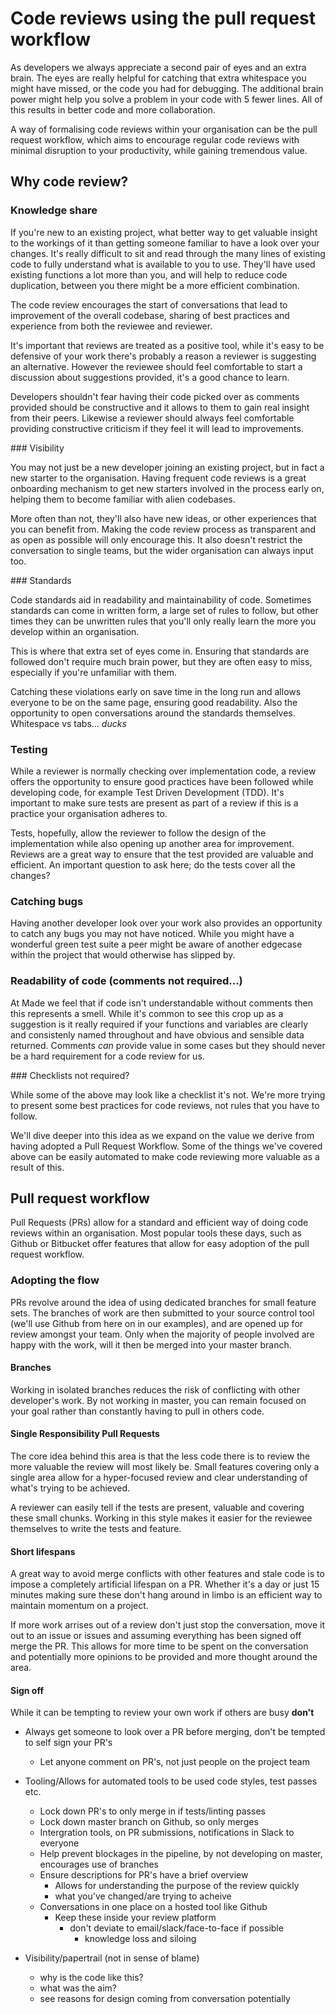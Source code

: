 # Code reviews using the pull request workflow

As developers we always appreciate a second pair of eyes and an extra brain. The eyes are really helpful for catching that extra whitespace you might have missed, or the code you had for debugging. The additional brain power might help you solve a problem in your code with 5 fewer lines. All of this results in better code and more collaboration.

A way of formalising code reviews within your organisation can be the pull request workflow, which aims to encourage regular code reviews with minimal disruption to your productivity, while gaining tremendous value.

## Why code review?

### Knowledge share

If you're new to an existing project, what better way to get valuable insight to the workings of it than getting someone familiar to have a look over your changes. It's really difficult to sit and read through the many lines of existing code to fully understand what is available to you to use. They'll have used existing functions a lot more than you, and will help to reduce code duplication, between you there might be a more efficient combination.

The code review encourages the start of conversations that lead to improvement of the overall codebase, sharing of best practices and experience from both the reviewee and reviewer.

It's important that reviews are treated as a positive tool, while it's easy to be defensive of your work there's probably a reason a reviewer is suggesting an alternative. However the reviewee should feel comfortable to start a discussion about suggestions provided, it's a good chance to learn.

Developers shouldn't fear having their code picked over as comments provided should be constructive and it allows to them to gain real insight from their peers. Likewise a reviewer should always feel comfortable providing constructive criticism if they feel it will lead to improvements.

### Visibility

You may not just be a new developer joining an existing project, but in fact a new starter to the organisation. Having frequent code reviews is a great onboarding mechanism to get new starters involved in the process early on, helping them to become familiar with alien codebases.

More often than not, they'll also have new ideas, or other experiences that you can benefit from. Making the code review process as transparent and as open as possible will only encourage this. It also doesn't restrict the conversation to single teams, but the wider organisation can always input too.

### Standards

Code standards aid in readability and maintainability of code. Sometimes standards can come in written form, a large set of rules to follow, but other times they can be unwritten rules that you'll only really learn the more you develop within an organisation.

This is where that extra set of eyes come in. Ensuring that standards are followed don't require much brain power, but they are often easy to miss, especially if you're unfamiliar with them.

Catching these violations early on save time in the long run and allows everyone to be on the same page, ensuring good readability. Also the opportunity to open conversations around the standards themselves. Whitespace vs tabs... _ducks_

### Testing

While a reviewer is normally checking over implementation code, a review offers the opportunity to ensure good practices have been followed while developing code, for example Test Driven Development (TDD). It's important to make sure tests are present as part of a review if this is a practice your organisation adheres to.

Tests, hopefully, allow the reviewer to follow the design of the implementation while also opening up another area for improvement. Reviews are a great way to ensure that the test provided are valuable and efficient. An important question to ask here; do the tests cover all the changes?

### Catching bugs

Having another developer look over your work also provides an opportunity to catch any bugs you may not have noticed. While you might have a wonderful green test suite a peer might be aware of another edgecase within the project that would otherwise has slipped by.

### Readability of code (comments not required...)

At Made we feel that if code isn't understandable without comments then this represents a smell. While it's common to see this crop up as a suggestion is it really required if your functions and variables are clearly and consistenly named throughout and have obvious and sensible data returned. Comments _can_ provide value in some cases but they should never be a hard requirement for a code review for us.

### Checklists not required?

While some of the above may look like a checklist it's not. We're more trying to present some best practices for code reviews, not rules that you have to follow. 

We'll dive deeper into this idea as we expand on the value we derive from having adopted a Pull Request Workflow. Some of the things we've covered above can be easily automated to make code reviewing more valuable as a result of this.

## Pull request workflow

Pull Requests (PRs) allow for a standard and efficient way of doing code reviews within an organisation. Most popular tools these days, such as Github or Bitbucket offer features that allow for easy adoption of the pull request workflow.

### Adopting the flow

PRs revolve around the idea of using dedicated branches for small feature sets. The branches of work are then submitted to your source control tool (we'll use Github from here on in our examples), and are opened up for review amongst your team. Only when the majority of people involved are happy with the work, will it then be merged into your master branch.

#### Branches
Working in isolated branches reduces the risk of conflicting with other developer's work. By not working in master, you can remain focused on your goal rather than constantly having to pull in others code.

#### Single Responsibility Pull Requests
The core idea behind this area is that the less code there is to review the more valuable the review will most likely be. Small features covering only a single area allow for a hyper-focused review and clear understanding of what's trying to be achieved. 

A reviewer can easily tell if the tests are present, valuable and covering these small chunks. Working in this style makes it easier for the reviewee themselves to write the tests and feature.

#### Short lifespans
A great way to avoid merge conflicts with other features and stale code is to impose a completely artificial lifespan on a PR. Whether it's a day or just 15 minutes making sure these don't hang around in limbo is an efficient way to maintain momentum on a project.

If more work arrises out of a review don't just stop the conversation, move it out to an issue or issues and assuming everything has been signed off merge the PR. This allows for more time to be spent on the conversation and potentially more opinions to be provided and more thought around the area.

#### Sign off
While it can be tempting to review your own work if others are busy **don't**

* Always get someone to look over a PR before merging, don't be tempted to self sign your PR's
 	* Let anyone comment on PR's, not just people on the project team

 * Tooling/Allows for automated tools to be used code styles, test passes etc.
 	* Lock down PR's to only merge in if tests/linting passes
 	* Lock down master branch on Github, so only merges
 	* Intergration tools, on PR submissions, notifications in Slack to everyone
 	* Help prevent blockages in the pipeline, by not developing on master, encourages use of branches
 	* Ensure descriptions for PR's have a brief overview
 		* Allows for understanding the purpose of the review quickly
 		* what you've changed/are trying to acheive 
 	* Conversations in one place on a hosted tool like Github
 		* Keep these inside your review platform
 			* don't deviate to email/slack/face-to-face if possible
 				* knowledge loss and siloing 
 * Visibility/papertrail (not in sense of blame)
	 * why is the code like this?
	 * what was the aim?
	 * see reasons for design coming from conversation potentially 
  
